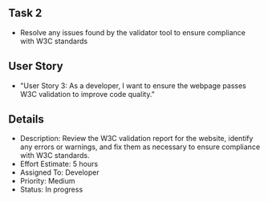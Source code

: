 ## Task 2
* Resolve any issues found by the validator tool to ensure compliance with W3C standards

## User Story
* "User Story 3: As a developer, I want to ensure the webpage passes W3C validation to improve code quality."

## Details
* Description: Review the W3C validation report for the website, identify any errors or warnings, and fix them as necessary to ensure compliance with W3C standards.
* Effort Estimate: 5 hours
* Assigned To: Developer
* Priority: Medium
* Status: In progress
